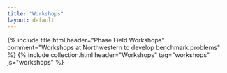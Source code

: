 ```yaml
---
title: "Workshops"
layout: default
---
```


{% include title.html header="Phase Field Workshops" comment="Workshops at Northwestern to develop benchmark problems" %}
{% include collection.html header="Workshops" tag="workshops" js="workshops" %}
